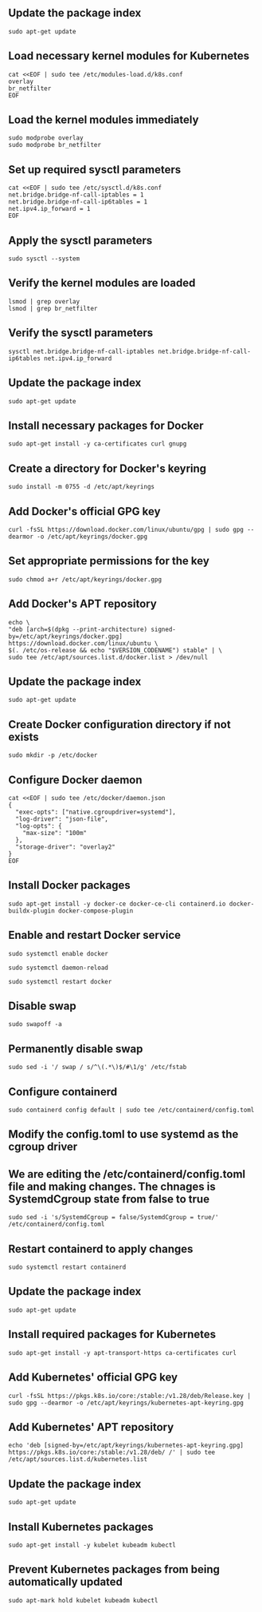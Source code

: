 ## Update the package index
```
sudo apt-get update
```

## Load necessary kernel modules for Kubernetes
```
cat <<EOF | sudo tee /etc/modules-load.d/k8s.conf
overlay
br_netfilter
EOF
```

## Load the kernel modules immediately
```
sudo modprobe overlay
sudo modprobe br_netfilter
```

## Set up required sysctl parameters
```
cat <<EOF | sudo tee /etc/sysctl.d/k8s.conf
net.bridge.bridge-nf-call-iptables = 1
net.bridge.bridge-nf-call-ip6tables = 1
net.ipv4.ip_forward = 1
EOF
```

## Apply the sysctl parameters
```
sudo sysctl --system
```

## Verify the kernel modules are loaded
```
lsmod | grep overlay
lsmod | grep br_netfilter
```

## Verify the sysctl parameters
```
sysctl net.bridge.bridge-nf-call-iptables net.bridge.bridge-nf-call-ip6tables net.ipv4.ip_forward
```

## Update the package index
```
sudo apt-get update
```

## Install necessary packages for Docker
```
sudo apt-get install -y ca-certificates curl gnupg
```

## Create a directory for Docker's keyring
```
sudo install -m 0755 -d /etc/apt/keyrings
```

## Add Docker's official GPG key
```
curl -fsSL https://download.docker.com/linux/ubuntu/gpg | sudo gpg --dearmor -o /etc/apt/keyrings/docker.gpg
```

## Set appropriate permissions for the key
```
sudo chmod a+r /etc/apt/keyrings/docker.gpg
```

## Add Docker's APT repository
```
echo \
"deb [arch=$(dpkg --print-architecture) signed-by=/etc/apt/keyrings/docker.gpg] https://download.docker.com/linux/ubuntu \
$(. /etc/os-release && echo "$VERSION_CODENAME") stable" | \
sudo tee /etc/apt/sources.list.d/docker.list > /dev/null
```

## Update the package index
```
sudo apt-get update
```

## Create Docker configuration directory if not exists
```
sudo mkdir -p /etc/docker
```

## Configure Docker daemon
```
cat <<EOF | sudo tee /etc/docker/daemon.json
{
  "exec-opts": ["native.cgroupdriver=systemd"],
  "log-driver": "json-file",
  "log-opts": {
    "max-size": "100m"
  },
  "storage-driver": "overlay2"
}
EOF
```

## Install Docker packages
```
sudo apt-get install -y docker-ce docker-ce-cli containerd.io docker-buildx-plugin docker-compose-plugin
```

## Enable and restart Docker service
```
sudo systemctl enable docker
```
```
sudo systemctl daemon-reload
```
```
sudo systemctl restart docker
```

## Disable swap
```
sudo swapoff -a
```

## Permanently disable swap
```
sudo sed -i '/ swap / s/^\(.*\)$/#\1/g' /etc/fstab
```

## Configure containerd
```
sudo containerd config default | sudo tee /etc/containerd/config.toml
```

## Modify the config.toml to use systemd as the cgroup driver
## We are editing the /etc/containerd/config.toml file and making changes. The chnages is SystemdCgroup state from false to true
```
sudo sed -i 's/SystemdCgroup = false/SystemdCgroup = true/' /etc/containerd/config.toml
```

## Restart containerd to apply changes
```
sudo systemctl restart containerd
```

## Update the package index
```
sudo apt-get update
```

## Install required packages for Kubernetes
```
sudo apt-get install -y apt-transport-https ca-certificates curl
```

## Add Kubernetes' official GPG key
```
curl -fsSL https://pkgs.k8s.io/core:/stable:/v1.28/deb/Release.key | sudo gpg --dearmor -o /etc/apt/keyrings/kubernetes-apt-keyring.gpg
```

## Add Kubernetes' APT repository
```
echo 'deb [signed-by=/etc/apt/keyrings/kubernetes-apt-keyring.gpg] https://pkgs.k8s.io/core:/stable:/v1.28/deb/ /' | sudo tee /etc/apt/sources.list.d/kubernetes.list
```

## Update the package index
```
sudo apt-get update
```

## Install Kubernetes packages
```
sudo apt-get install -y kubelet kubeadm kubectl
```

## Prevent Kubernetes packages from being automatically updated
```
sudo apt-mark hold kubelet kubeadm kubectl
```
